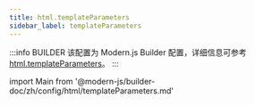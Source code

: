 ```yaml
---
title: html.templateParameters
sidebar_label: templateParameters
---
```


:::info BUILDER
该配置为 Modern.js Builder 配置，详细信息可参考 [html.templateParameters](https://modernjs.dev/builder/zh/api/config-html.html#html-templateparameters)。
:::

import Main from '@modern-js/builder-doc/zh/config/html/templateParameters.md'

<Main />
